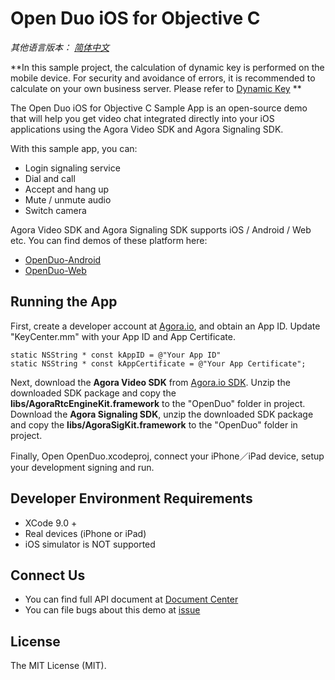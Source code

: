 # Open Duo iOS for Objective C

*其他语言版本： [简体中文](README.md)*

**In this sample project, the calculation of dynamic key is performed on the mobile device. For security and avoidance of errors, it is recommended to calculate on your own business server. Please refer to [Dynamic Key](https://docs.agora.io/en/2.0.2/product/Voice/Product%20Overview/key) **

The Open Duo iOS for Objective C Sample App is an open-source demo that will help you get video chat integrated directly into your iOS applications using the Agora Video SDK and Agora Signaling SDK.

With this sample app, you can:

- Login signaling service
- Dial and call
- Accept and hang up
- Mute / unmute audio
- Switch camera

Agora Video SDK and Agora Signaling SDK supports iOS / Android / Web etc. You can find demos of these platform here:

- [OpenDuo-Android](https://github.com/AgoraIO/OpenDuo-Android)
- [OpenDuo-Web](https://github.com/AgoraIO/OpenDuo-Web)

## Running the App
First, create a developer account at [Agora.io](https://dashboard.agora.io/signin/), and obtain an App ID. Update "KeyCenter.mm" with your App ID and App Certificate.

```
static NSString * const kAppID = @"Your App ID"
static NSString * const kAppCertificate = @"Your App Certificate";
```

Next, download the **Agora Video SDK** from [Agora.io SDK](https://www.agora.io/en/download/). Unzip the downloaded SDK package and copy the **libs/AgoraRtcEngineKit.framework** to the "OpenDuo" folder in project. 
Download the **Agora Signaling SDK**, unzip the downloaded SDK package and copy the **libs/AgoraSigKit.framework** to the "OpenDuo" folder in project.

Finally, Open OpenDuo.xcodeproj, connect your iPhone／iPad device, setup your development signing and run.

## Developer Environment Requirements
* XCode 9.0 +
* Real devices (iPhone or iPad)
* iOS simulator is NOT supported

## Connect Us

- You can find full API document at [Document Center](https://docs.agora.io/en/)
- You can file bugs about this demo at [issue](https://github.com/AgoraIO/OpenDuo-iOS-Objective-C/issues)

## License

The MIT License (MIT).
